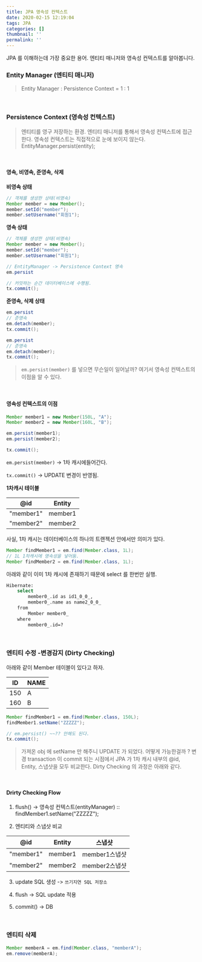 ```yaml
---
title: JPA 영속성 컨텍스트
date: 2020-02-15 12:19:04
tags: JPA
categories: []
thumbnail: ''
permalink: ''
---
```


JPA 를 이해하는데 가장 중요한 용어.
엔티티 매니저와 영속성 컨텍스트를 알아봅니다.
<!-- excerpt -->

<!-- toc -->

### Entity Manager (엔티티 매니저)

>Entity Manager : Persistence Context = 1 : 1
<br/>

### Persistence Context (영속성 컨텍스트)

>엔티티를 영구 저장하는 환경.
엔티티 매니저를 통해서 영속성 컨텍스트에 접근한다. 영속성 컨텍스트는 직접적으로 눈에 보이지 않는다.
EntityManager.persist(entity);
<br/>

#### 영속, 비영속, 준영속, 삭제

__비영속 상태__

```java
// 객체를 생성한 상태(비영속)
Member member = new Member();
member.setId("member");
member.setUsername("회원1");
```

__영속 상태__
```java
// 객체를 생성한 상태(비영속)
Member member = new Member();
member.setId("member");
member.setUsername("회원1");

// EntityManager -> Persistence Context 영속
em.persist

// 커밋하는 순간 데이터베이스에 수행됨.
tx.commit();
```

__준영속, 삭제 상태__

```java
em.persist
// 준영속
em.detach(member);
tx.commit();
```

```java
em.persist
// 준영속
em.detach(member);
tx.commit();
```
>`em.persist(member)` 를 넣으면 무슨일이 일어날까?
여기서 영속성 컨텍스트의 이점을 알 수 있다.
<br/>


#### 영속성 컨텍스트의 이점

```java
Member member1 = new Member(150L, "A");
Member member2 = new Member(160L, "B");

em.persist(member1);
em.persist(member2);

tx.commit();
```
`em.persist(member)` -> 1차 캐시에들어간다.

`tx.commit()` -> UPDATE 변경이 반영됨.
<br/>

__1차캐시 테이블__

|@id|Entity|
|---|-----|
|"member1"|member1|
|"member2"|member2|

사실, 1차 캐시는 데이터베이스의 하나의 트랜젝션 안에서만 의미가 있다.

```java
Member findMember1 = em.find(Member.class, 1L);
// 1L 1차캐시에 영속성을 넣어둠.
Member findMember2 = em.find(Member.class, 1L);
```

아래와 같이 이미 1차 캐시에 존재하기 때문에 select 를 한번만 실행.
```bash
Hibernate: 
    select
        member0_.id as id1_0_0_,
        member0_.name as name2_0_0_ 
    from
        Member member0_ 
    where
        member0_.id=?
```
<br/>

### 엔티티 수정 -변경감지 (Dirty Checking)

아래와 같이 Member 테이블이 있다고 하자.

|ID|NAME|
|---|----|
|150|A|
|160|B|

```java
Member findMember1 = em.find(Member.class, 150L);
findMember1.setName("ZZZZZ");

// em.persist() ~~?? 안해도 된다.
tx.commit();
```
>가져온 obj 에 setName 만 해주니 UPDATE 가 되었다. 어떻게 가능한걸까 ?
변경 transaction 이 commit 되는 시점에서 JPA 가 1차 캐시 내부의 @id, Entity, 스냅샷을 모두 비교한다. 
Dirty Checking 의 과정은 아래와 같다.

<br/>

#### Drirty Checking Flow

1) flush() -> 영속성 컨텍스트(entityManager)
:: findMember1.setName("ZZZZZ");

2) 엔티티와 스냅샷 비교

|@id|Entity|스냅샷|
|---|-----|-----|
|"member1"|member1|member1스냅샷
|"member2"|member2|member2스냅샷

3) update SQL 생성 -> `쓰기지연 SQL 저장소`

4) flush -> SQL update 적용

5) commit() -> DB
<br/>

### 엔티티 삭제

```java
Member memberA = em.find(Member.class, "memberA");
em.remove(memberA);
```
